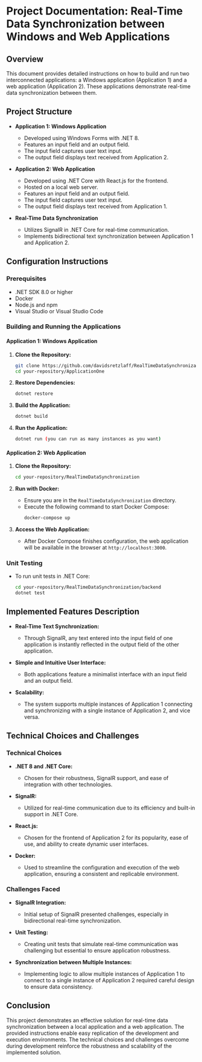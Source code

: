 # Project Documentation: Real-Time Data Synchronization between Windows and Web Applications

## Overview

This document provides detailed instructions on how to build and run two interconnected applications: a Windows application (Application 1) and a web application (Application 2). These applications demonstrate real-time data synchronization between them.

## Project Structure

- **Application 1: Windows Application**
  - Developed using Windows Forms with .NET 8.
  - Features an input field and an output field.
  - The input field captures user text input.
  - The output field displays text received from Application 2.

- **Application 2: Web Application**
  - Developed using .NET Core with React.js for the frontend.
  - Hosted on a local web server.
  - Features an input field and an output field.
  - The input field captures user text input.
  - The output field displays text received from Application 1.

- **Real-Time Data Synchronization**
  - Utilizes SignalR in .NET Core for real-time communication.
  - Implements bidirectional text synchronization between Application 1 and Application 2.

## Configuration Instructions

### Prerequisites
- .NET SDK 8.0 or higher
- Docker
- Node.js and npm
- Visual Studio or Visual Studio Code

### Building and Running the Applications

#### Application 1: Windows Application

1. **Clone the Repository:**
   ```bash
   git clone https://github.com/davidsretzlaff/RealTimeDataSynchronization.git
   cd your-repository/ApplicationOne
   ```

2. **Restore Dependencies:**
   ```bash
   dotnet restore
   ```

3. **Build the Application:**
   ```bash
   dotnet build
   ```

4. **Run the Application:**
   ```bash
   dotnet run (you can run as many instances as you want)
   ```

#### Application 2: Web Application

1. **Clone the Repository:**
   ```bash
   cd your-repository/RealTimeDataSynchronization
   ```

2. **Run with Docker:**
   - Ensure you are in the `RealTimeDataSynchronization` directory.
   - Execute the following command to start Docker Compose:
     ```bash
     docker-compose up
     ```

3. **Access the Web Application:**
   - After Docker Compose finishes configuration, the web application will be available in the browser at `http://localhost:3000`.

### Unit Testing

- To run unit tests in .NET Core:
  ```bash
  cd your-repository/RealTimeDataSynchronization/backend
  dotnet test
  ```

## Implemented Features Description

- **Real-Time Text Synchronization:**
  - Through SignalR, any text entered into the input field of one application is instantly reflected in the output field of the other application.

- **Simple and Intuitive User Interface:**
  - Both applications feature a minimalist interface with an input field and an output field.

- **Scalability:**
  - The system supports multiple instances of Application 1 connecting and synchronizing with a single instance of Application 2, and vice versa.

## Technical Choices and Challenges

### Technical Choices

- **.NET 8 and .NET Core:**
  - Chosen for their robustness, SignalR support, and ease of integration with other technologies.
  
- **SignalR:**
  - Utilized for real-time communication due to its efficiency and built-in support in .NET Core.

- **React.js:**
  - Chosen for the frontend of Application 2 for its popularity, ease of use, and ability to create dynamic user interfaces.

- **Docker:**
  - Used to streamline the configuration and execution of the web application, ensuring a consistent and replicable environment.

### Challenges Faced

- **SignalR Integration:**
  - Initial setup of SignalR presented challenges, especially in bidirectional real-time synchronization.

- **Unit Testing:**
  - Creating unit tests that simulate real-time communication was challenging but essential to ensure application robustness.

- **Synchronization between Multiple Instances:**
  - Implementing logic to allow multiple instances of Application 1 to connect to a single instance of Application 2 required careful design to ensure data consistency.

## Conclusion

This project demonstrates an effective solution for real-time data synchronization between a local application and a web application.
The provided instructions enable easy replication of the development and execution environments.
The technical choices and challenges overcome during development reinforce the robustness and scalability of the implemented solution.
